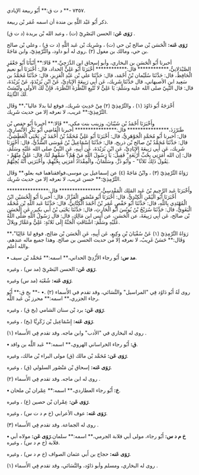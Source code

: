 ٧٣٥٧ -** د ت ق:** أَبُو ربيعة الإيادي.

ذكر أَبُو عَبْد اللَّهِ بن مندة أن اسمه عُمَر بْن ربيعة.

**رَوَى عَن:** الحسن البَصْرِيّ (ت) ، وعبد الله بْن بريدة (د ت ق) .

**رَوَى عَنه:** الْحَسَن بْن صالح بْن حي (ت) ، وشَرِيك بْن عَبد اللَّهِ (د ت ق) ، وعلي بْن صالح بن حي، ومالك بن مغول (٢) .روى له أبو داود، والتِّرْمِذِيّ، وابن مَاجَهْ.

أخبرنا أَبُو الْحَسَنِ بن البخاري، وأبو إسحاق ابن الدَّرَجِيِّ،** قَالا:** أَنْبَأَنَا أَبُو جَعْفَرٍ الصَّيْدَلانِيُّ،************ قال:************ أَخْبَرَنَا أَبُو عَلِيٍّ الحداد، قال: أَخْبَرَنَا أبو نعيم الْحَافِظُ، قال: حَدَّثَنَا سُلَيْمان بْنُ أَحْمَد، قال: حَدَّثَنَا علي بْن عَبْدِ الْعَزِيزِ، قال: حَدَّثَنَا مُحَمَّدُ بن سَعِيد ابن الأصبهاني، قال حَدَّثَنَا شَرِيك، عَن أَبِي رَبِيعَةَ الإِيَادِيِّ، عَنْ ابْنِ بُرَيْدَةَ، عَنْ بُرَيْدَةَ، قال: قال النَّبِيّ صلى الله عليه وسَلَّمَ: يَا عَلِيُّ لا تُتْبِعِ النَّظْرَةَ النَّظَرَةَ، فَإِنَّ لَكَ الأُولَى ولَيْسَتْ لَكَ الثَّانِيَةُ.

أَخْرَجَهُ أَبُو دَاوُدَ (١) ، والتِّرْمِذِيّ (٢) مِنْ حَدِيثِ شَرِيك، فوقع لنا بدلا عاليا"،** وَقَال التِّرْمِذِيّ:** غريب، لا نعرفه إلا من حديث شَرِيك.

وأَخْبَرَنَا أَحْمَدُ بْن شَيْبَانَ، وزينب بنت مكي،** قَالا:** أخبرنا أَبُو حفص بْن طَبَرْزَذَ،**************** قال:**************** أخبرنا الْقَاضِي أَبُو بَكْرٍ الأَنْصارِيّ، قال: أخبرنا أَبُو مُحَمَّدٍ الْجَوْهَرِيُّ، قال: أَخْبَرَنَا أَبُو عَلِيٍّ مُحَمَّدُ بْنُ أَحْمَدَ بْنِ يَحْيَى الْعَطَشِيُّ، قال: حَدَّثَنَا مُحَمَّدُ بْنُ صالح بْن ذريح، قال: حَدَّثَنَا إِسْمَاعِيلُ بْنُ مُوسَى السُّدِّيُّ، قال: أَخْبَرَنَا شَرِيك، عَن أَبِي رَبِيعَةَ الإِيَادِيِّ، عَنِ ابْنِ بُرَيْدَةَ، عَن أَبِيهِ، عَنِ النَّبِيِّ صلى الله عَلَيْهِ وسَلَّمَ، قال: إن الله أَمَرَنِي بِحُبِّ أَرْبَعَةٍ" فَقِيلَ: يَا رَسُولَ اللَّهِ مَنْ هُمْ؟ سَمِّهِمْ لَنَا، قال: عَلِيٌّ مِنْهُمْ - يَقُولُ ذَلِكَ ثَلاثًا" - وأَبُو ذَرٍّ، وسَلْمَانُ، والْمِقْدَادُ أَمَرَنِي بِحُبِّهِمْ، وأَخْبَرَنِي أَنَّهُ يُحِبُّهُمْ.

رَوَاهُ التِّرْمِذِيّ (٣) ، وابْنُ مَاجَهْ (٤) عن إسماعيل بن موسى،فوافقناهما فيه بعلو،** وَقَال التِّرْمِذِيّ:** حسن غريب، لا نعرفه إلا من حديث شَرِيك.

وأَخْبَرَنَا عَبد الرَّحِيمِ بْنُ عَبد المَلِك الْمَقْدِسِيُّ،**************** قال:**************** أَخْبَرَنَا أَبُو اليُمْنِ الْكِنْدِيُّ، قال: أَخْبَرَنَا أَبُو مَنْصُورٍ الْقَزَّازُ، قال: أخبرنا أَبُو الْحُسَيْنِ ابْنُ الْمُهْتَدِي بِاللَّهِ، قال: حَدَّثَنَا أَبُو حَفْصٍ عُمَر بْنُ أَحْمَدَ الْكِتَّانِيُّ، قال: حَدَّثَنَا عَبد اللَّهِ بْن مُحَمَّد الْبَغَوِيُّ، قال: حَدَّثَنَا سُرَيْجُ بْنُ يُونُسَ أَبُو الْحَارِثِ، قال: حَدَّثَنَا يَحْيَى بْنُ أَبي بكير، عَنِ الْحَسَن بْن صالح، عَن أَبِي رَبِيعَةَ، عن الْحَسَنِ، عن أنس ابن مَالِكٍ، قال: قال رَسُولُ اللَّهِ صَلَّى اللَّهُ عَلَيْهِ وسَلَّمَ: اشْتَاقَتِ الْجَنَّةُ إِلَى ثَلاثَةٍ: عَلِيٌّ وعَمَّارٌ وبِلالٌ.

رَوَاهُ التِّرْمِذِيّ (١) عَنْ سُفْيَانَ بْنِ وكِيعٍ، عَن أَبِيهِ، عَنِ الْحَسَن بْن صَالِح، فوقع لنا عَالِيًا"،** وَقَال:** حَسَنٌ غَرِيبٌ، لا نعرفه إلا من حديث الحسن بن صالح. وهذا جميع ماله عندهم، والله أعلم.

**• مد س:** أَبُو رجاء الأَزْدِيّ الحداني،** اسمه:** مُحَمَّد بْن سيف.

**رَوَى عَن:** الحسن البَصْرِيّ (مد س) ، وغيره.

**رَوَى عَنه:** شُعْبَة (مد س) وغيره.

روى لَهُ أَبُو دَاوُد فِي "المراسيل" والنَّسَائي، وقد تقدم في الأَسماء (٢) .• -** بخ ق:** أَبُو رجاء الجزري،** اسمه:** محرز بْن عَبد اللَّه.

**رَوَى عَن:** برد بْن سنان الشامي (بخ ق) ، وغيره.

**رَوَى عَنه:** إِسْمَاعِيل بْن زَكَرِيَّا (بخ) ، وغيره.

روى له البخاري في "الأدب" وابن ماجه. وقد تقدم فِي الأَسماء (١) .

**• ق:** أَبُو رجاء الخراساني الهروي،** اسمه:** عَبد اللَّه بن واقد.

**رَوَى عَن:** مُحَمَّد بْن مالك (ق) مولى البراء بْن مالك، وغيره.

**رَوَى عَنه:** إسحاق بْن مَنْصُور السلولي (ق) ، وغيره.

روى له ابن ماجه. وقد تقدم فِي الأَسماء (٢) .

**• ع:** أَبُو رجاء العطاردي،** اسمه:** عِمْران بْن ملحان.

**رَوَى عَن:** عِمْران بْن حصين (ع) ، وغيره.

**رَوَى عَنه:** عوف الأعرابي (خ م د ت س) ، وغيره.

روى له الجماعة. وقد تقدم فِي الأَسماء (٣) .

**• خ م د س:** أَبُو رجاء، مولى أبي قلابة الجرمي،** اسمه:** سلمان.**رَوَى عَن:** مولاه أبي قلابة (خ م د س) ، وغيره.

**رَوَى عَنه:** حجاج بن أَبي عثمان الصواف (خ م د س) ، وغيره.

روى له البخاري، ومسلم وأبو دَاوُد، والنَّسَائي، وقد تقدم فِي الأَسماء (١) .